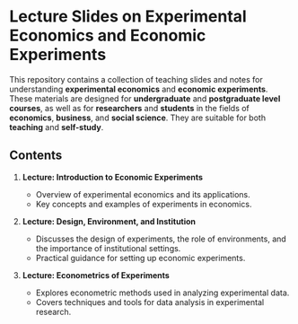 # Lecture Slides on Experimental Economics and Economic Experiments

This repository contains a collection of teaching slides and notes for understanding **experimental economics** and **economic experiments**. These materials are designed for **undergraduate** and **postgraduate level courses**, as well as for **researchers** and **students** in the fields of **economics**, **business**, and **social science**. They are suitable for both **teaching** and **self-study**.

## Contents
1. **Lecture: Introduction to Economic Experiments**  
   - Overview of experimental economics and its applications.  
   - Key concepts and examples of experiments in economics.

2. **Lecture: Design, Environment, and Institution**  
   - Discusses the design of experiments, the role of environments, and the importance of institutional settings.  
   - Practical guidance for setting up economic experiments.

3. **Lecture: Econometrics of Experiments**  
   - Explores econometric methods used in analyzing experimental data.  
   - Covers techniques and tools for data analysis in experimental research.
